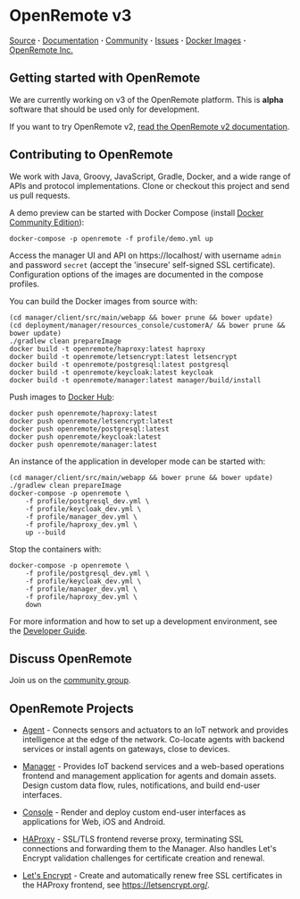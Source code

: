 # OpenRemote v3

[Source](https://github.com/openremote/openremote) **·** [Documentation](https://github.com/openremote/openremote/wiki) **·** [Community](https://groups.google.com/forum/#!forum/openremotecommunity) **·** [Issues](https://github.com/openremote/openremote/issues) **·** [Docker Images](https://hub.docker.com/u/openremote/) **·** [OpenRemote Inc.](http://openremote.com)

## Getting started with OpenRemote

We are currently working on v3 of the OpenRemote platform. This is **alpha** software that should be used only for development.

If you want to try OpenRemote v2, [read the OpenRemote v2 documentation](https://github.com/openremote/Documentation/wiki).

## Contributing to OpenRemote

We work with Java, Groovy, JavaScript, Gradle, Docker, and a wide range of APIs and protocol implementations. Clone or checkout this project and send us pull requests.

A demo preview can be started with Docker Compose (install [Docker Community Edition](https://www.docker.com/)):

```
docker-compose -p openremote -f profile/demo.yml up
```

Access the manager UI and API on https://localhost/ with username `admin` and password `secret` (accept the 'insecure' self-signed SSL certificate). Configuration options of the images are documented in the compose profiles.

You can build the Docker images from source with:

```
(cd manager/client/src/main/webapp && bower prune && bower update)
(cd deployment/manager/resources_console/customerA/ && bower prune && bower update)
./gradlew clean prepareImage
docker build -t openremote/haproxy:latest haproxy
docker build -t openremote/letsencrypt:latest letsencrypt
docker build -t openremote/postgresql:latest postgresql
docker build -t openremote/keycloak:latest keycloak
docker build -t openremote/manager:latest manager/build/install
```

Push images to [Docker Hub](https://hub.docker.com/u/openremote):

```
docker push openremote/haproxy:latest
docker push openremote/letsencrypt:latest
docker push openremote/postgresql:latest
docker push openremote/keycloak:latest
docker push openremote/manager:latest
```

An instance of the application in developer mode can be started with:

```
(cd manager/client/src/main/webapp && bower prune && bower update)
./gradlew clean prepareImage
docker-compose -p openremote \
    -f profile/postgresql_dev.yml \
    -f profile/keycloak_dev.yml \
    -f profile/manager_dev.yml \
    -f profile/haproxy_dev.yml \
    up --build
```

Stop the containers with:

```
docker-compose -p openremote \
    -f profile/postgresql_dev.yml \
    -f profile/keycloak_dev.yml \
    -f profile/manager_dev.yml \
    -f profile/haproxy_dev.yml \
    down
```

For more information and how to set up a development environment, see the [Developer Guide](https://github.com/openremote/openremote/wiki).

## Discuss OpenRemote

Join us on the [community group](https://groups.google.com/forum/#!forum/openremotecommunity).

## OpenRemote Projects

* [Agent](https://github.com/openremote/openremote/tree/master/agent) - Connects sensors and actuators to an IoT network and provides intelligence at the edge of the network. Co-locate agents with backend services or install agents on gateways, close to devices.

* [Manager](https://github.com/openremote/openremote/tree/master/manager) - Provides IoT backend services and a web-based operations frontend and management application for agents and domain assets. Design custom data flow, rules, notifications, and build end-user interfaces.

* [Console](https://github.com/openremote/openremote/tree/master/console) - Render and deploy custom end-user interfaces as applications for Web, iOS and Android.

* [HAProxy](https://github.com/openremote/openremote/tree/master/haproxy) - SSL/TLS frontend reverse proxy, terminating SSL connections and forwarding them to the Manager. Also handles Let's Encrypt validation challenges for certificate creation and renewal.

* [Let's Encrypt](https://github.com/openremote/openremote/tree/master/letsencrypt) - Create and automatically renew free SSL certificates in the HAProxy frontend, see https://letsencrypt.org/.

